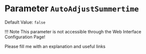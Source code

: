 # Parameter `AutoAdjustSummertime`
Default Value: `false`

!!! Note
    This parameter is not accessible through the Web Interface Configuration Page!

Please fill me with an explanation and useful links

